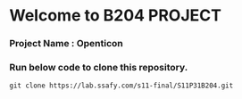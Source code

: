
# Welcome to B204 PROJECT

### Project Name : Openticon

### Run below code to clone this repository.

```
git clone https://lab.ssafy.com/s11-final/S11P31B204.git
```
